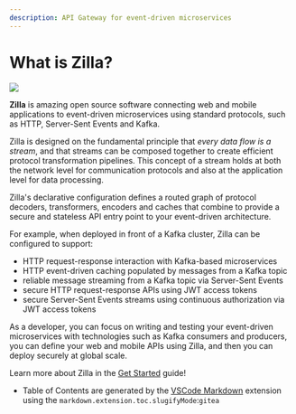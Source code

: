 ```yaml
---
description: API Gateway for event-driven microservices
---
```


# What is Zilla?

![](./src/.vuepress/public/logo.svg)

**Zilla** is amazing open source software connecting web and mobile applications to event-driven microservices using standard protocols, such as HTTP, Server-Sent Events and Kafka.

Zilla is designed on the fundamental principle that _every data flow is a stream_, and that streams can be composed together to create efficient protocol transformation pipelines. This concept of a stream holds at both the network level for communication protocols and also at the application level for data processing.

Zilla's declarative configuration defines a routed graph of protocol decoders, transformers, encoders and caches that combine to provide a secure and stateless API entry point to your event-driven architecture.

For example, when deployed in front of a Kafka cluster, Zilla can be configured to support:

* HTTP request-response interaction with Kafka-based microservices
* HTTP event-driven caching populated by messages from a Kafka topic
* reliable message streaming from a Kafka topic via Server-Sent Events
* secure HTTP request-response APIs using JWT access tokens
* secure Server-Sent Events streams using continuous authorization via JWT access tokens

As a developer, you can focus on writing and testing your event-driven microservices with technologies such as Kafka consumers and producers, you can define your web and mobile APIs using Zilla, and then you can deploy securely at global scale.

Learn more about Zilla in the [Get Started](get-started/) guide!

* Table of Contents are generated by the [VSCode Markdown](https://github.com/yzhang-gh/vscode-markdown#table-of-contents) extension using the `markdown.extension.toc.slugifyMode`:`gitea`
